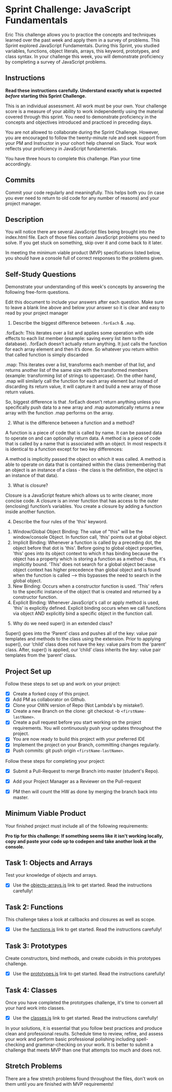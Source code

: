 # Sprint Challenge: JavaScript Fundamentals
Eric
This challenge allows you to practice the concepts and techniques learned over the past week and apply them in a survey of problems. This Sprint explored JavaScript Fundamentals. During this Sprint, you studied variables, functions, object literals, arrays, this keyword, prototypes, and class syntax. In your challenge this week, you will demonstrate proficiency by completing a survey of JavaScript problems.

## Instructions

**Read these instructions carefully. Understand exactly what is expected _before_ starting this Sprint Challenge.**

This is an individual assessment. All work must be your own. Your challenge score is a measure of your ability to work independently using the material covered through this sprint. You need to demonstrate proficiency in the concepts and objectives introduced and practiced in preceding days.

You are not allowed to collaborate during the Sprint Challenge. However, you are encouraged to follow the twenty-minute rule and seek support from your PM and Instructor in your cohort help channel on Slack. Your work reflects your proficiency in JavaScript fundamentals.

You have three hours to complete this challenge. Plan your time accordingly.

## Commits

Commit your code regularly and meaningfully. This helps both you (in case you ever need to return to old code for any number of reasons) and your project manager.

## Description

You will notice there are several JavaScript files being brought into the index.html file.  Each of those files contain JavaScript problems you need to solve.  If you get stuck on something, skip over it and come back to it later.

In meeting the minimum viable product (MVP) specifications listed below, you should have a console full of correct responses to the problems given.

## Self-Study Questions

Demonstrate your understanding of this week's concepts by answering the following free-form questions.

Edit this document to include your answers after each question. Make sure to leave a blank line above and below your answer so it is clear and easy to read by your project manager

1. Describe the biggest difference between `.forEach` & `.map`.

.forEach: This iterates over a list and applies some operation with side effects to each list member (example: saving every list item to the database). .forEach doesn’t actually return anything. It just calls the function for each array element and then it’s done. So whatever you return within that called function is simply discarded

.map: This iterates over a list, transforms each member of that list, and returns another list of the same size with the transformed members (example: transforming list of strings to uppercase).  On the other hand, .map will similarly call the function for each array element but instead of discarding its return value, it will capture it and build a new array of those return values.

So, biggest difference is that .forEach doesn’t return anything unless you specifically push data to a new array and .map automatically returns a new array with the function .map performs on the array.

2. What is the difference between a function and a method?

A function is a piece of code that is called by name.  It can be passed data to operate on and can optionally return data. A method is a piece of code that is called by a name that is associated with an object. In most respects it is identical to a function except for two key differences:

A method is implicitly passed the object on which it was called.
A method is able to operate on data that is contained within the class (remembering that an object is an instance of a class - the class is the definition, the object is an instance of that data).

3. What is closure?

Closure is a JavaScript feature which allows us to write cleaner, more concise code.  A closure is an inner function that has access to the outer (enclosing) function’s variables.  You create a closure by adding a function inside another function.

4. Describe the four rules of the 'this' keyword.

1) Window/Global Object Binding:  The value of "this" will be the window/console Object.  In function call, 'this' points out at global object.
2) Implicit Binding:  Whenever a function is called by a preceding dot, the object before that dot is 'this'.  Before going to global object properties,
'this' goes into its object context to which it has binding because the object has a property which is storing a function as a method - thus, it's implicitly bound. 'This' does not search for a global object because object context has higher precedence than global object and is found when the function is called --> this bypasses the need to search in the global object.
3) New Binding: Occurs when a constructor function is used.  'This' refers to the specific instance of the object that is created and returned by a           constructor function.
4)  Explicit Binding:  Whenever JavaScript's call or apply method is used, 'this' is explicitly defined. Explicit binding occurs when we call functions via object AND explicitly bind a specific object in the function call.


5. Why do we need super() in an extended class?

Super() goes into the ‘Parent’ class and pushes all of the key: value pair templates and methods to the class using the extension.  Prior to applying super(), our ‘child’ class does not have the key: value pairs from the ‘parent’ class.  After, super() is applied, our ‘child’ class inherits the key: value pair templates from the ‘parent’ class.

## Project Set up

Follow these steps to set up and work on your project:

- [x] Create a forked copy of this project.
- [x] Add PM as collaborator on Github.
- [x] Clone your OWN version of Repo (Not Lambda's by mistake!).
- [x] Create a new Branch on the clone: git checkout -b `<firstName-lastName>`.
- [x] Create a pull request before you start working on the project requirements.  You will continuously push your updates throughout the project.
- [x] You are now ready to build this project with your preferred IDE
- [x] Implement the project on your Branch, committing changes regularly.
- [x] Push commits: git push origin `<firstName-lastName>`.

Follow these steps for completing your project:

- [x] Submit a Pull-Request to merge <firstName-lastName> Branch into master (student's  Repo).
- [x] Add your Project Manager as a Reviewer on the Pull-request
- [x] PM then will count the HW as done by  merging the branch back into master.


## Minimum Viable Product

Your finished project must include all of the following requirements:

**Pro tip for this challenge: If something seems like it isn't working locally, copy and paste your code up to codepen and take another look at the console.**

## Task 1: Objects and Arrays
Test your knowledge of objects and arrays. 
* [x] Use the [objects-arrays.js](challenges/objects-arrays.js) link to get started.  Read the instructions carefully!

## Task 2: Functions
This challenge takes a look at callbacks and closures as well as scope. 
* [x] Use the [functions.js](challenges/functions.js) link to get started. Read the instructions carefully!

## Task 3: Prototypes
Create constructors, bind methods, and create cuboids in this prototypes challenge.
* [x] Use the [prototypes.js](challenges/prototypes.js) link to get started. Read the instructions carefully!

## Task 4: Classes
Once you have completed the prototypes challenge, it's time to convert all your hard work into classes.
* [x] Use the [classes.js](challenges/classes.js) link to get started. Read the instructions carefully!

In your solutions, it is essential that you follow best practices and produce clean and professional results. Schedule time to review, refine, and assess your work and perform basic professional polishing including spell-checking and grammar-checking on your work. It is better to submit a challenge that meets MVP than one that attempts too much and does not.

## Stretch Problems

There are a few stretch problems found throughout the files, don't work on them until you are finished with MVP requirements!
